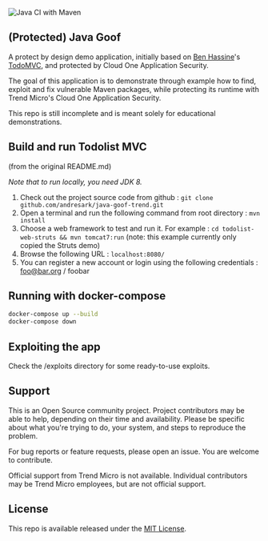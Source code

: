 ![Java CI with Maven](https://github.com/omearaj/java-goof/workflows/Java%20CI%20with%20Maven/badge.svg?branch=master)

## (Protected) Java Goof


A protect by design demo application, initially based on [Ben Hassine](https://github.com/benas/)'s [TodoMVC](https://github.com/benas/todolist-mvc), and protected by Cloud One Application Security. 

The goal of this application is to demonstrate through example how to find, exploit and fix vulnerable Maven packages, while protecting its runtime with Trend Micro's Cloud One Application Security. 

This repo is still incomplete and is meant solely for educational demonstrations.


## Build and run Todolist MVC

(from the original README.md)

*Note that to run locally, you need JDK 8.*

1.  Check out the project source code from github : `git clone github.com/andresark/java-goof-trend.git`
2.  Open a terminal and run the following command from root directory : `mvn install`
3.  Choose a web framework to test and run it. For example : `cd todolist-web-struts && mvn tomcat7:run` (note: this example currently only copied the Struts demo)
4.  Browse the following URL : `localhost:8080/`
5.  You can register a new account or login using the following credentials : foo@bar.org / foobar

## Running with docker-compose
```bash
docker-compose up --build
docker-compose down
```

## Exploiting the app
Check the /exploits directory for some ready-to-use exploits.

## Support
This is an Open Source community project. Project contributors may be able to help, depending on their time and availability. Please be specific about what you're trying to do, your system, and steps to reproduce the problem.

For bug reports or feature requests, please open an issue. You are welcome to contribute.

Official support from Trend Micro is not available. Individual contributors may be Trend Micro employees, but are not official support.

## License
This repo is available released under the [MIT License](http://opensource.org/licenses/mit-license.php/).
